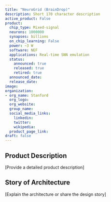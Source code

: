 ```yaml
---
title: "NeuroGrid (BrainDrop)"
description: Short 170 character description
active_product: False
product:
  chip_type: Mixed-signal
  neurons: 1000000
  synapses: billions
  on_chip_learning: False
  power: ~3 W
  software: NEF
  applications: Real-time SNN emulation
  status:
    announced: true
    released: true
    retired: true
  announced_date:
  release_date:
image:
organization:
- org_name: Stanford
  org_logo:
  org_website:
  group_name:
  social_media_links:
    linkedin:
    twitter:
    wikipedia:
  product_page_link:
draft: false
---
```


## Product Description
 [Provide a detailed product description]
## Story of Architecture
 [Explain the architecture or share the design story]
